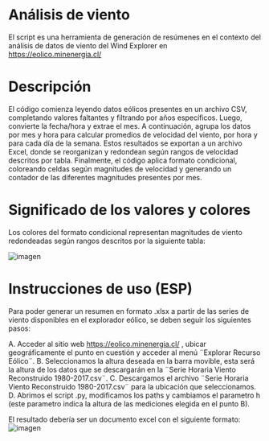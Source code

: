 # Análisis de viento

El script es una herramienta de generación de resúmenes en el contexto del análisis de datos de viento del Wind Explorer en https://eolico.minenergia.cl/

# Descripción

El código comienza leyendo datos eólicos presentes en un archivo CSV, completando valores faltantes y filtrando por años específicos. Luego, convierte la fecha/hora y extrae el mes. A continuación, agrupa los datos por mes y hora para calcular promedios de velocidad del viento, por hora y para cada día de la semana. Estos resultados se exportan a un archivo Excel, donde se reorganizan y redondean según rangos de velocidad descritos por tabla. Finalmente, el código aplica formato condicional, coloreando celdas según magnitudes de velocidad y generando un contador de las diferentes magnitudes presentes por mes.

# Significado de los valores y colores
Los colores del formato condicional representan magnitudes de viento redondeadas según rangos descritos por la siguiente tabla:

![imagen](https://github.com/user-attachments/assets/01c38439-ac81-43ee-bfe5-b5f498613e0b)

# Instrucciones de uso (ESP)

Para poder generar un resumen en formato .xlsx a partir de las series de viento disponibles en el explorador eólico, se deben seguir los siguientes pasos:

A. Acceder al sitio web https://eolico.minenergia.cl/ , ubicar geográficamente el punto en cuestión y acceder al menú ¨Explorar Recurso Eólico¨.
B. Seleccionamos la altura deseada en la barra movible, esta será la altura de los datos que se descargarán en la ¨Serie Horaria Viento Reconstruido 1980-2017.csv¨. 
C. Descargamos el archivo ¨Serie Horaria Viento Reconstruido 1980-2017.csv¨ para la ubicación que seleccionamos. 
D. Abrimos el script .py, modificamos los paths y cambiamos el parametro h (este parametro indica la altura de las mediciones elegida en el punto B). 

El resultado debería ser un documento excel con el siguiente formato:
![imagen](https://github.com/naranguiz/Wind_Resume/assets/43880651/0d6974a3-c738-4835-b9c4-23238352e3f4)










